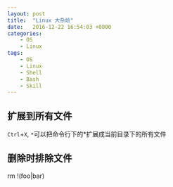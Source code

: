 ```yaml
---
layout: post
title:  "Linux 大杂烩"
date:   2016-12-22 16:54:03 +0800
categories:
    - OS
    - Linux
tags:
    - OS
    - Linux
    - Shell
    - Bash
    - Skill
---
```


## 扩展到所有文件

`Ctrl`+`X`, `*`可以把命令行下的*扩展成当前目录下的所有文件

<!-- more -->

## 删除时排除文件

rm !(foo|bar)
